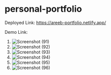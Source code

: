 # personal-portfolio

Deployed Link: https://areeb-portfolio.netlify.app/

Demo Link:
1. ![Screenshot (91)](https://user-images.githubusercontent.com/54110961/197319979-3f28a644-c940-4e40-8692-626c187d8962.png)
2. ![Screenshot (92)](https://user-images.githubusercontent.com/54110961/197319995-1cae5d11-8a34-436c-ae13-af9f4ff56147.png)
3. ![Screenshot (93)](https://user-images.githubusercontent.com/54110961/197320026-b3689f8a-5547-48fb-924e-c41177652bac.png)
4. ![Screenshot (94)](https://user-images.githubusercontent.com/54110961/197320048-19381d5a-6ac3-46eb-be49-5875b6560ddb.png)
5. ![Screenshot (95)](https://user-images.githubusercontent.com/54110961/197320067-f81ae689-cc84-4b34-9185-1ddb3f7e2a26.png)
6. ![Screenshot (96)](https://user-images.githubusercontent.com/54110961/197320093-5d5f40a6-351e-4092-958d-6502b64dcebb.png)
